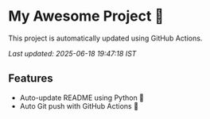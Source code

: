 # My Awesome Project 🚀

This project is automatically updated using GitHub Actions.

_Last updated: 2025-06-18 19:47:18 IST_

## Features
- Auto-update README using Python 🐍
- Auto Git push with GitHub Actions 🤖

